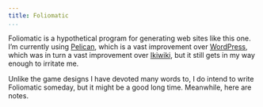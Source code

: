 ```yaml
---
title: Foliomatic
...
```


Foliomatic is a hypothetical program for generating web sites like
this one. I’m currently using [Pelican](http://blog.getpelican.com/),
which is a vast improvement over [WordPress](https://wordpress.org/),
which was in turn a vast improvement over [Ikiwiki](https://ikiwiki.info/),
but it still gets in my way enough to irritate me.

Unlike the game designs I have devoted many words to, I do intend to
write Foliomatic someday, but it might be a good long time. Meanwhile,
here are notes.
